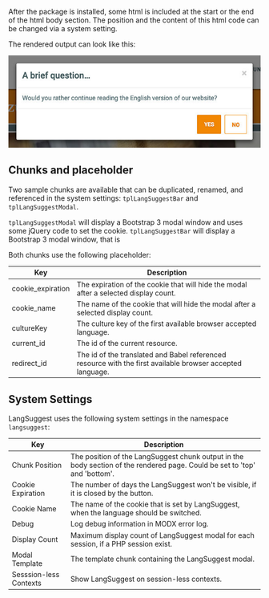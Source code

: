 After the package is installed, some html is included at the start or the end of
the html body section. The position and the content of this html code can be changed via a system setting.

The rendered output can look like this:

[![](img/langsuggest-popup.jpg)](img/langsuggest-popup.jpg)

## Chunks and placeholder

Two sample chunks are available that can be duplicated, renamed, and referenced in the system settings: `tplLangSuggestBar` and `tplLangSuggestModal`.

`tplLangSuggestModal` will display a Bootstrap 3 modal window and uses some jQuery code to set the cookie.
`tplLangSuggestBar` will display a Bootstrap 3 modal window, that is  

Both chunks use the following placeholder:

Key | Description
----|------------
cookie_expiration | The expiration of the cookie that will hide the modal after a selected display count.
cookie_name | The name of the cookie that will hide the modal after a selected display count.
cultureKey | The culture key of the first available browser accepted language.
current_id | The id of the current resource.
redirect_id | The id of the translated and Babel referenced resource with the first available browser accepted language.

## System Settings

LangSuggest uses the following system settings in the namespace `langsuggest`:

Key | Description
----|------------
Chunk Position | The position of the LangSuggest chunk output in the body section of the rendered page. Could be set to 'top' and 'bottom'.
Cookie Expiration | The number of days the LangSuggest won't be visible, if it is closed by the button.
Cookie Name | The name of the cookie that is set by LangSuggest, when the language should be switched.
Debug | Log debug information in MODX error log.
Display Count | Maximum display count of LangSuggest modal for each session, if a PHP session exist.
Modal Template | The template chunk containing the LangSuggest modal.
Sesssion-less Contexts | Show LangSuggest on session-less contexts.
